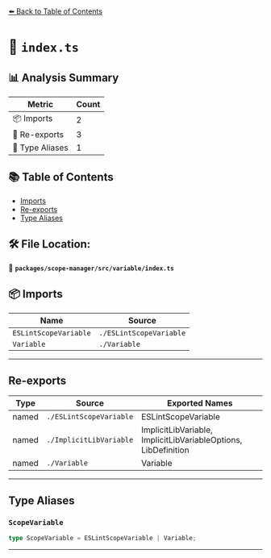 [⬅️ Back to Table of Contents](../../../../index.md)

# 📄 `index.ts`

## 📊 Analysis Summary

| Metric | Count |
|--------|-------|
| 📦 Imports | 2 |
| 🔄 Re-exports | 3 |
| 📑 Type Aliases | 1 |

## 📚 Table of Contents

- [Imports](#imports)
- [Re-exports](#re-exports)
- [Type Aliases](#type-aliases)

## 🛠️ File Location:
📂 **`packages/scope-manager/src/variable/index.ts`**

## 📦 Imports

| Name | Source |
|------|--------|
| `ESLintScopeVariable` | `./ESLintScopeVariable` |
| `Variable` | `./Variable` |


---

## Re-exports

| Type | Source | Exported Names |
|------|--------|----------------|
| named | `./ESLintScopeVariable` | ESLintScopeVariable |
| named | `./ImplicitLibVariable` | ImplicitLibVariable, ImplicitLibVariableOptions, LibDefinition |
| named | `./Variable` | Variable |


---

## Type Aliases

### `ScopeVariable`

```ts
type ScopeVariable = ESLintScopeVariable | Variable;
```


---